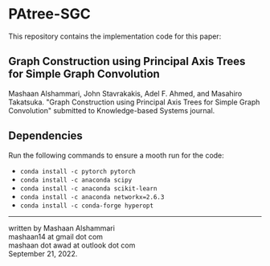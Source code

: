 # PAtree-SGC

This repository contains the implementation code for this paper:

## Graph Construction using Principal Axis Trees for Simple Graph Convolution
Mashaan Alshammari, John Stavrakakis, Adel F. Ahmed, and Masahiro Takatsuka. "Graph Construction using Principal Axis Trees for Simple Graph Convolution" submitted to Knowledge-based Systems journal.

## Dependencies
Run the following commands to ensure a mooth run for the code:
- `conda install -c pytorch pytorch`
- `conda install -c anaconda scipy`
- `conda install -c anaconda scikit-learn`
- `conda install -c anaconda networkx=2.6.3`
- `conda install -c conda-forge hyperopt`

---
written by Mashaan Alshammari<br/>
mashaan14 at gmail dot com<br/>
mashaan dot awad at outlook dot com<br/>
September 21, 2022.
